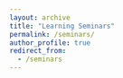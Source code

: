 ```yaml
---
layout: archive
title: "Learning Seminars"
permalink: /seminars/
author_profile: true
redirect_from:
  - /seminars
---
```



